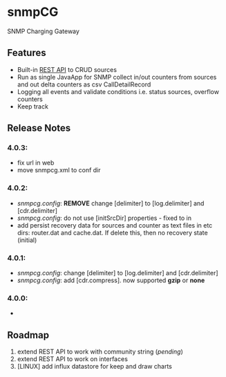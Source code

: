 # snmpCG
SNMP Charging Gateway 

## Features 
* Built-in [REST API](rest.md) to CRUD sources
* Run as single JavaApp for SNMP collect in/out counters from sources and out delta counters as csv CallDetailRecord
* Logging all events and validate conditions i.e. status sources, overflow counters
* Keep track    

## Release Notes

### 4.0.3:
* fix url in web 
* move snmpcg.xml to conf dir 

### 4.0.2:
* *snmpcg.config*: __REMOVE__ change [delimiter] to [log.delimiter] and [cdr.delimiter]
* *snmpcg.config*: do not use [initSrcDir] properties - fixed to in 
* add persist recovery data for sources and counter as text files in etc dirs: router.dat and cache.dat. If delete this, then no recovery state (initial)     

### 4.0.1:
* *snmpcg.config*: change [delimiter] to [log.delimiter] and [cdr.delimiter]   
* *snmpcg.config*: add [cdr.compress]. now supported __gzip__ or __none__

### 4.0.0:
-  

## Roadmap
1. extend REST API to work with community string (*pending*)
2. extend REST API to work on interfaces 
4. [LINUX] add influx datastore for keep and draw charts 